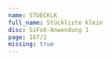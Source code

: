 ```yaml
---
name: STUECKLK
full_name: Stückliste klein
disc: SiFoX-Anwendung 1
page: 167/2
missing: true
---
```

